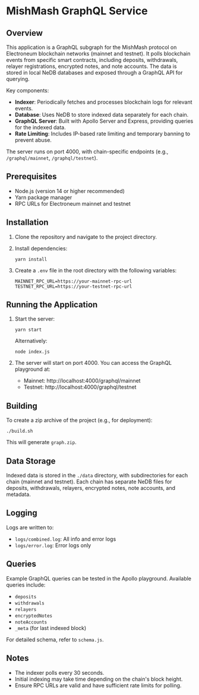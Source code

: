# MishMash GraphQL Service

## Overview

This application is a GraphQL subgraph for the MishMash protocol on Electroneum blockchain networks (mainnet and testnet). It polls blockchain events from specific smart contracts, including deposits, withdrawals, relayer registrations, encrypted notes, and note accounts. The data is stored in local NeDB databases and exposed through a GraphQL API for querying.

Key components:
- **Indexer**: Periodically fetches and processes blockchain logs for relevant events.
- **Database**: Uses NeDB to store indexed data separately for each chain.
- **GraphQL Server**: Built with Apollo Server and Express, providing queries for the indexed data.
- **Rate Limiting**: Includes IP-based rate limiting and temporary banning to prevent abuse.

The server runs on port 4000, with chain-specific endpoints (e.g., `/graphql/mainnet`, `/graphql/testnet`).

## Prerequisites

- Node.js (version 14 or higher recommended)
- Yarn package manager
- RPC URLs for Electroneum mainnet and testnet

## Installation

1. Clone the repository and navigate to the project directory.

2. Install dependencies:
   ```
   yarn install
   ```

3. Create a `.env` file in the root directory with the following variables:
   ```
   MAINNET_RPC_URL=https://your-mainnet-rpc-url
   TESTNET_RPC_URL=https://your-testnet-rpc-url
   ```

## Running the Application

1. Start the server:
   ```
   yarn start
   ```
   Alternatively:
   ```
   node index.js
   ```

2. The server will start on port 4000. You can access the GraphQL playground at:
   - Mainnet: http://localhost:4000/graphql/mainnet
   - Testnet: http://localhost:4000/graphql/testnet

## Building

To create a zip archive of the project (e.g., for deployment):
```
./build.sh
```
This will generate `graph.zip`.

## Data Storage

Indexed data is stored in the `./data` directory, with subdirectories for each chain (mainnet and testnet). Each chain has separate NeDB files for deposits, withdrawals, relayers, encrypted notes, note accounts, and metadata.

## Logging

Logs are written to:
- `logs/combined.log`: All info and error logs
- `logs/error.log`: Error logs only

## Queries

Example GraphQL queries can be tested in the Apollo playground. Available queries include:
- `deposits`
- `withdrawals`
- `relayers`
- `encryptedNotes`
- `noteAccounts`
- `_meta` (for last indexed block)

For detailed schema, refer to `schema.js`.

## Notes

- The indexer polls every 30 seconds.
- Initial indexing may take time depending on the chain's block height.
- Ensure RPC URLs are valid and have sufficient rate limits for polling.
